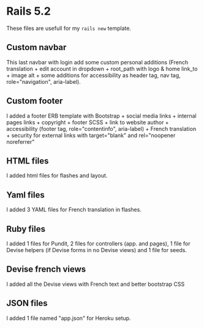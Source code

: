 # Rails 5.2

These files are usefull for my `rails new` template.

## Custom navbar

This last navbar with login add some custom personal additions (French translation + edit account in dropdown +
root_path with logo & home link_to + image alt + some additions for accessibility as header tag,
nav tag, role="navigation", aria-label).

## Custom footer

I added a footer ERB template with Bootstrap + social media links + internal pages links + copyright +
footer SCSS + link to website author + accessibility (footer tag, role="contentinfo", aria-label) +
French translation + security for external links with target="blank" and rel="noopener noreferrer"

## HTML files

I added html files for flashes and layout.

## Yaml files

I added 3 YAML files for French translation in flashes.

## Ruby files

I added 1 files for Pundit, 2 files for controllers (app. and pages), 1 file for Devise helpers (if Devise forms in no Devise views) and 1 file for seeds.

## Devise french views

I added all the Devise views with French text and better bootstrap CSS

## JSON files

I added 1 file named "app.json" for Heroku setup.
